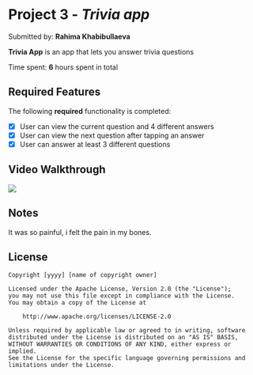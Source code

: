# Project 3 - *Trivia app*

Submitted by: **Rahima Khabibullaeva**

**Trivia App** is an app that lets you answer trivia questions

Time spent: **6** hours spent in total

## Required Features

The following **required** functionality is completed:

- [x] User can view the current question and 4 different answers
- [x] User can view the next question after tapping an answer
- [x] User can answer at least 3 different questions

## Video Walkthrough
<div>
    <a href="https://www.loom.com/share/31f17d7ea6d54325be8a34b933af6185">
    </a>
    <a href="https://www.loom.com/share/31f17d7ea6d54325be8a34b933af6185">
      <img style="max-width:300px;" src="https://cdn.loom.com/sessions/thumbnails/31f17d7ea6d54325be8a34b933af6185-with-play.gif">
    </a>
  </div>
  
## Notes

It was so painful, i felt the pain in my bones.

## License

    Copyright [yyyy] [name of copyright owner]

    Licensed under the Apache License, Version 2.0 (the "License");
    you may not use this file except in compliance with the License.
    You may obtain a copy of the License at

        http://www.apache.org/licenses/LICENSE-2.0

    Unless required by applicable law or agreed to in writing, software
    distributed under the License is distributed on an "AS IS" BASIS,
    WITHOUT WARRANTIES OR CONDITIONS OF ANY KIND, either express or implied.
    See the License for the specific language governing permissions and
    limitations under the License.
